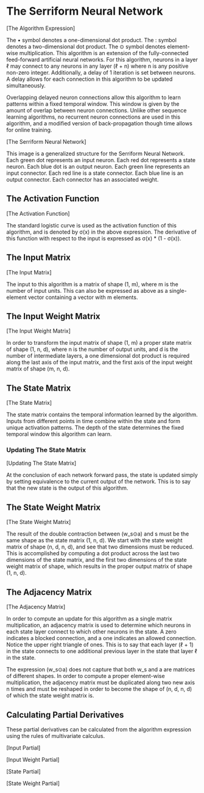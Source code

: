 # The Serriform Neural Network

[The Algorithm Expression]

The • symbol denotes a one-dimensional dot product.
The : symbol denotes a two-dimensional dot product.
The ⊙ symbol denotes element-wise multiplication.
This algorithm is an extension of the fully-connected feed-forward artificial neural networks. For this algorithm, neurons in a layer ℓ may connect to any neurons in any layer (ℓ + n) where n is any positive non-zero integer. Additionally, a delay of 1 iteration is set between neurons. A delay allows for each connection in this algorithm to be updated simultaneously.

Overlapping delayed neuron connections allow this algorithm to learn patterns within a fixed temporal window. This window is given by the amount of overlap between neuron connections. Unlike other sequence learning algorithms, no recurrent neuron connections are used in this algorithm, and a modified version of back-propagation though time allows for online training.

[The Serriform Neural Network]

This image is a generalized structure for the Serriform Neural Network. Each green dot represents an input neuron. Each red dot represents a state neuron. Each blue dot is an output neuron. Each green line represents an input connector. Each red line is a state connector. Each blue line is an output connector. Each connector has an associated weight.

## The Activation Function

[The Activation Function]

The standard logistic curve is used as the activation function of this algorithm, and is denoted by σ(x) in the above expression. The derivative of this function with respect to the input is expressed as σ(x) * (1 - σ(x)).

## The Input Matrix

[The Input Matrix]

The input to this algorithm is a matrix of shape (1, m), where m is the number of input units. This can also be expressed as above as a single-element vector containing a vector with m elements.

## The Input Weight Matrix

[The Input Weight Matrix]

In order to transform the input matrix of shape (1, m) a proper state matrix of shape (1, n, d), where n is the number of output units, and d is the number of intermediate layers, a one dimensional dot product is required along the last axis of the input matrix, and the first axis of the input weight matrix of shape (m, n, d).

## The State Matrix

[The State Matrix]

The state matrix contains the temporal information learned by the algorithm. Inputs from different points in time combine within the state and form unique activation patterns. The depth of the state determines the fixed temporal window this algorithm can learn.

### Updating The State Matrix

[Updating The State Matrix]

At the conclusion of each network forward pass, the state is updated simply by setting equivalence to the current output of the network. This is to say that the new state is the output of this algorithm.

## The State Weight Matrix

[The State Weight Matrix]

The result of the double contraction between (w_s⊙a) and s must be the same shape as the state matrix (1, n, d). We start with the state weight matrix of shape (n, d, n, d), and see that two dimensions must be reduced. This is accomplished by computing a dot product across the last two dimensions of the state matrix, and the first two dimensions of the state weight matrix of shape, which results in the proper output matrix of shape (1, n, d).

## The Adjacency Matrix

[The Adjacency Matrix]

In order to compute an update for this algorithm as a single matrix multiplication, an adjacency matrix is used to determine which neurons in each state layer connect to which other neurons in the state. A zero indicates a blocked connection, and a one indicates an allowed connection. Notice the upper right triangle of ones. This is to say that each layer (ℓ + 1) in the state connects to one additional previous layer in the state that layer ℓ in the state.

The expression (w_s⊙a) does not capture that both w_s and a are matrices of different shapes. In order to compute a proper element-wise multiplication, the adjacency matrix must be duplicated along two new axis n times and must be reshaped in order to become the shape of (n, d, n, d) of which the state weight matrix is.

## Calculating Partial Derivatives

These partial derivatives can be calculated from the algorithm expression using the rules of multivariate calculus.

[Input Partial]

[Input Weight Partial]

[State Partial]

[State Weight Partial]

